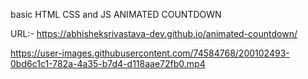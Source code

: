 basic HTML CSS and JS ANIMATED COUNTDOWN

URL:- https://abhisheksrivastava-dev.github.io/animated-countdown/

https://user-images.githubusercontent.com/74584768/200102493-0bd6c1c1-782a-4a35-b7d4-d118aae72fb0.mp4

